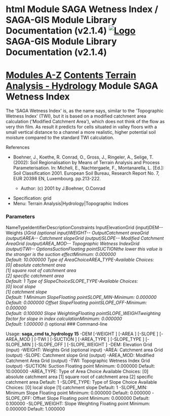html   Module SAGA Wetness Index / SAGA-GIS Module Library Documentation (v2.1.4)   [![Logo](./icons/logo.png)](http://saga-gis.org/) SAGA-GIS Module Library Documentation (v2.1.4)
==============================================

  [Modules A-Z](a2z.html) [Contents](index.html) [Terrain Analysis - Hydrology](./ta_hydrology.html)    Module SAGA Wetness Index
=========================

 The 'SAGA Wetness Index' is, as the name says, similar to the 'Topographic Wetness Index' (TWI), but it is based on a modified catchment area calculation ('Modified Catchment Area'), which does not think of the flow as very thin film. As result it predicts for cells situated in valley floors with a small vertical distance to a channel a more realistic, higher potential soil moisture compared to the standard TWI calculation.  
  
References  
- Boehner, J., Koethe, R. Conrad, O., Gross, J., Ringeler, A., Selige, T. (2002): Soil Regionalisation by Means of Terrain Analysis and Process Parameterisation. In: Micheli, E., Nachtergaele, F., Montanarella, L. [Ed.]: Soil Classification 2001. European Soil Bureau, Research Report No. 7, EUR 20398 EN, Luxembourg. pp.213-222.

  * Author: (c) 2001 by J.Boehner, O.Conrad
 * Specification: grid
 * Menu: Terrain Analysis|Hydrology|Topographic Indices
  ### Parameters

   NameTypeIdentifierDescriptionConstraints InputElevationGrid (input)DEM--  Weights (*)Grid (optional input)WEIGHT-- OutputCatchment areaGrid (output)AREA--  Catchment slopeGrid (output)SLOPE--  Modified Catchment AreaGrid (output)AREA\_MOD--  Topographic Wetness IndexGrid (output)TWI-- OptionsSuctionFloating pointSUCTIONthe lower this value is the stronger is the suction effectMinimum: 0.000000  
Default: 10.000000  Type of AreaChoiceAREA\_TYPE-Available Choices:  
[0] absolute catchment area  
[1] square root of catchment area  
[2] specific catchment area  
Default: 1  Type of SlopeChoiceSLOPE\_TYPE-Available Choices:  
[0] local slope  
[1] catchment slope  
Default: 1  Minimum SlopeFloating pointSLOPE\_MIN-Minimum: 0.000000  
Default: 0.000000  Offset SlopeFloating pointSLOPE\_OFF-Minimum: 0.000000  
Default: 0.100000  Slope WeightingFloating pointSLOPE\_WEIGHTweighting factor for slope in index calculationMinimum: 0.000000  
Default: 1.000000 (*) optional  ### Command-line

  Usage: **saga\_cmd ta\_hydrology 15** -DEM <str> [-WEIGHT <str>] [-AREA <str>] [-SLOPE <str>] [-AREA\_MOD <str>] [-TWI <str>] [-SUCTION <str>] [-AREA\_TYPE <str>] [-SLOPE\_TYPE <str>] [-SLOPE\_MIN <str>] [-SLOPE\_OFF <str>] [-SLOPE\_WEIGHT <str>] -DEM:<str> Elevation Grid (input) -WEIGHT:<str> Weights Grid (optional input) -AREA:<str> Catchment area Grid (output) -SLOPE:<str> Catchment slope Grid (output) -AREA\_MOD:<str> Modified Catchment Area Grid (output) -TWI:<str> Topographic Wetness Index Grid (output) -SUCTION:<str> Suction Floating point Minimum: 0.000000 Default: 10.000000 -AREA\_TYPE:<str> Type of Area Choice Available Choices: [0] absolute catchment area [1] square root of catchment area [2] specific catchment area Default: 1 -SLOPE\_TYPE:<str> Type of Slope Choice Available Choices: [0] local slope [1] catchment slope Default: 1 -SLOPE\_MIN:<str> Minimum Slope Floating point Minimum: 0.000000 Default: 0.000000 -SLOPE\_OFF:<str> Offset Slope Floating point Minimum: 0.000000 Default: 0.100000 -SLOPE\_WEIGHT:<str> Slope Weighting Floating point Minimum: 0.000000 Default: 1.000000